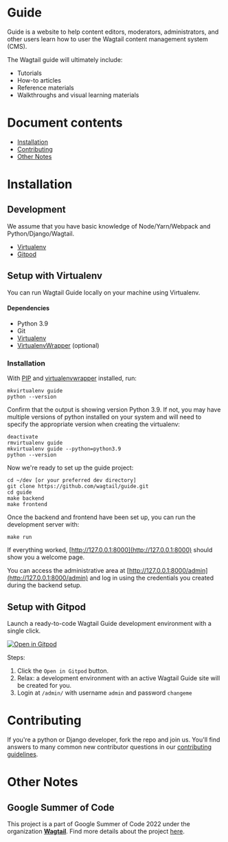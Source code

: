 # Guide

Guide is a website to help content editors, moderators, administrators, and other users learn how to user the Wagtail content management system (CMS).

The Wagtail guide will ultimately include:
- Tutorials 
- How-to articles
- Reference materials
- Walkthroughs and visual learning materials

# Document contents

- [Installation](#installation)
- [Contributing](#contributing)
- [Other Notes](#other-notes)

# Installation

## Development

We assume that you have basic knowledge of Node/Yarn/Webpack and Python/Django/Wagtail.

- [Virtualenv](#setup-with-virtualenv)
- [Gitpod](#setup-with-gitpod)


## Setup with Virtualenv

You can run Wagtail Guide locally on your machine using Virtualenv.

#### Dependencies
- Python 3.9
- Git
- [Virtualenv](https://virtualenv.pypa.io/en/latest/installation.html)
- [VirtualenvWrapper](https://virtualenvwrapper.readthedocs.io/en/latest/install.html) (optional)

### Installation

With [PIP](https://github.com/pypa/pip) and [virtualenvwrapper](https://virtualenvwrapper.readthedocs.io/en/latest/)
installed, run:

    mkvirtualenv guide
    python --version

Confirm that the output is showing version Python 3.9. If not, you may have multiple versions of python installed on your system and will need to specify the appropriate version when creating the virtualenv:

    deactivate
    rmvirtualenv guide
    mkvirtualenv guide --python=python3.9
    python --version

Now we're ready to set up the guide project:

    cd ~/dev [or your preferred dev directory]
    git clone https://github.com/wagtail/guide.git
    cd guide
    make backend
    make frontend

Once the backend and frontend have been set up, you can run the development server with:

    make run

If everything worked, [http://127.0.0.1:8000](http://127.0.0.1:8000) should show you a welcome page.

You can access the administrative area at [http://127.0.0.1:8000/admin](http://127.0.0.1:8000/admin) and log in using the credentials you created during the backend setup. 

## Setup with Gitpod

Launch a ready-to-code Wagtail Guide development environment with a single click.

[![Open in Gitpod](https://gitpod.io/button/open-in-gitpod.svg)](https://gitpod.io/#https://github.com/wagtail/guide)

Steps:

1. Click the ``Open in Gitpod`` button.
2. Relax: a development environment with an active Wagtail Guide site will be created for you.
3. Login at `/admin/` with username `admin` and password `changeme`


# Contributing

If you're a python or Django developer, fork the repo and join us. You'll find answers to many common new contributor questions in our [contributing guidelines](https://github.com/wagtail/bakerydemo/blob/master/contributing.md).

# Other Notes

## Google Summer of Code

This project is a part of Google Summer of Code 2022 under the organization [**Wagtail**](https://wagtail.org/). Find more details about the project [here](https://summerofcode.withgoogle.com/programs/2022/projects/7nMw2hTq).

